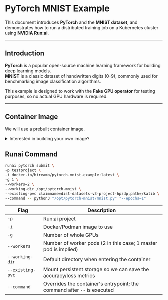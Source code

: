 # PyTorch MNIST Example

This document introduces **PyTorch** and the **MNIST dataset**, and demonstrates how to run a distributed training job on a Kubernetes cluster using **NVIDIA Run:ai**.

---

## Introduction

**PyTorch** is a popular open-source machine learning framework for building deep learning models.  
**MNIST** is a classic dataset of handwritten digits (0-9), commonly used for benchmarking image classification algorithms.

This example is designed to work with the **Fake GPU operator** for testing purposes, so no actual GPU hardware is required.

---

## Container Image

We will use a prebuilt container image.


<details>
<summary>Interested in building your own image?</summary>

1. Download the files in the build-image directory.
2. Optionally make modifications to the Dockerfile and/or mnist.py file.
3. Build, tag, and push the image.
```
podman build -t my-pytorch-mnist:latest .
podman tag my-pytorch-mnist:latest docker.io/<user>/<image>:<tag>
podman push docker.io/<user>/<image>:<tag>
```
</details>

## Runai Command
```bash
runai pytorch submit \
-p testproject \
-i docker.io/hireamb/pytorch-mnist-example:latest \
-g 1 \
--workers=2 \
--working-dir /opt/pytorch-mnist \
--existing-pvc claimname=dist-datasets-v3-project-hpzdp,path=/katib \
--command -- python3 "/opt/pytorch-mnist/mnist.py" "--epochs=1"
```
| Flag            | Description                                                                 |
|-----------------|-----------------------------------------------------------------------------|
| `-p`            | Run:ai project                                                              |
| `-i`            | Docker/Podman image to use                                                  |
| `-g`            | Number of whole GPUs                                                        |
| `--workers`     | Number of worker pods (2 in this case; 1 master pod is implied)             |
| `--working-dir` | Default directory when entering the container                               |
| `--existing-pvc`| Mount persistent storage so we can save the accuracy/loss metrics                       |
| `--command`     | Overrides the container's entrypoint; the command after `--` is executed    |